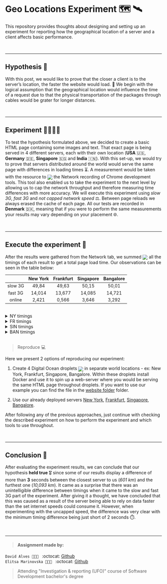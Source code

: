 # Geo Locations Experiment :world_map: :artificial_satellite:
This repository provides thoughts about designing and setting up an experiment for reporting how the geographical location of a server and a client affects basic performance.

</br>

---
## Hypothesis :thought_balloon:
With this post, we would like to prove that the closer a client is to the server’s location, the faster the website would load. :signal_strength: We begin with the logical assumption that the geographical location would influence the time of a request due to that the physical transportation of the packages through cables would be grater for longer distances.

</br>

---
## Experiment :man_scientist::woman_scientist:
To test the hypothesis formulated above, we decided to create a basic HTML page containing some images and text. That exact page is being served in 4 different servers, each with their own location (**USA** :us:, **Germany** :de:, **Singapore** :singapore: and **India** :india:). With this set-up, we would try to prove that servers distributed around the world would serve the same page with differences in loading times :hourglass_flowing_sand:. A measurement would be taken with the resource to <img src="https://user-images.githubusercontent.com/21998037/69004857-e8a23b80-0919-11ea-8e29-1a6321d0ce10.png" height="22" align="center"> the Network recording of Chrome development tools. This tool also enabled us to take the experiment to the next level by allowing us to cap the network throughput and therefore measuring time differences with more accuracy. We will execute this experiment using *slow 3G*, *fast 3G* and *not capped network speed* :balance_scale:. Between page reloads we always erased the cache of each page. All our tests are recorded in **Denmark** :denmark:, meaning that if you were to perform the same measurements your results may vary depending on your placement :globe_with_meridians:.

</br>

---
## Execute the experiment :satellite:
After the results were gathered from the Network tab, we summed <img src="http://icons.iconarchive.com/icons/paomedia/small-n-flat/1024/calculator-icon.png" height="22" align="center"> all the timings of each result to get a total page load time. Our observations can be seen in the table below:

||New York|Frankfurt|Singapore|Bangalore|
|:--:|:--:|:--:|:--:|:--:|
|slow 3G|49,84|49,63|50,15|50,01|
|fast 3G|14,014|13,677|14,085|14,721|
|online|2,421|0,566|3,646|3,292|
</br>

<details><summary>NY timings</summary>
</br>
<p align="center">
<img src="timings/NY-speed-slow3G.png">
<em>slow 3G</em>
</p>
<p align="center">
<img src="timings/NY-speed-slow3G.png">
<em>fast 3G</em>
</p>
<p align="center">
<img src="timings/NY-speed-online.png">
<em>online</em>
</p>
</details>
<details><summary>FR timings</summary>
</br>
<p align="center">
<img src="timings/EU-speed-slow3G.png">
<em>slow 3G</em>
</p>
<p align="center">
<img src="timings/EU-speed-slow3G.png">
<em>fast 3G</em>
</p>
<p align="center">
<img src="timings/EU-speed-online.png">
<em>online</em>
</p>
</details>
<details><summary>SIN timings</summary>
</br>
<p align="center">
<img src="timings/SIN-speed-slow3G.png">
<em>slow 3G</em>
</p>
<p align="center">
<img src="timings/SIN-speed-slow3G.png">
<em>fast 3G</em>
</p>
<p align="center">
<img src="timings/SIN-speed-online.png">
<em>online</em>
</p>
</details>
<details><summary>BAN timings</summary>
</br>
<p align="center">
<img src="timings/BAN-speed-slow3G.png">
<em>slow 3G</em>
</p>
<p align="center">
<img src="timings/BAN-speed-slow3G.png">
<em>fast 3G</em>
</p>
<p align="center">
<img src="timings/BAN-speed-online.png">
<em>online</em>
</p>
</details>

</br>

> Reproduce :computer: 

Here we present 2 options of reproducing our experiment:
1. Create 4 Digital Ocean droplets <img src="https://img.stackshare.io/service/295/DO_Logo_icon_blue.png" height="22" align="center"> in separate world locations - ex: New York, Frankfurt, Singapore, Bangalore. Within these droplets install Docker and use it to spin up a web-server where you would be serving the same HTML page throughout droplets. If you want to use our example you can find the file in the [website folder](website) folder.  

2. Use our already deployed servers [New York](http://206.189.201.122), [Frankfurt](http://46.101.201.30), [Singapore](http://68.183.225.99), [Bangalore](http://159.89.160.155).  

After following any of the previous approaches, just continue with checking the described experiment on how to perform the experiment and which tools to use throughout.

</br>

---
## Conclusion :memo:
After evaluating the experiment results, we can conclude that our hypothesis **held true** :medal_military: since some of our results display a difference of more than **3** seconds between the closest server to us (_601 km_) and the furthest one (_10,093 km_). It came as a surprise that there was an unintelligible difference between timings when it came to the slow and fast 3G part of the experiment. After giving it a thought, we have concluded that this was caused as a result of the server being able to rely on data faster than the set internet speeds could consume it. However, when experimenting with the uncapped speed, the difference was very clear with the minimum timing difference being just short of 2 seconds :stopwatch:.

</br>

___
> #### Assignment made by:   
`David Alves 👨🏻‍💻 ` :octocat: [Github](https://github.com/davi7725) <br />
`Elitsa Marinovska 👩🏻‍💻 ` :octocat: [Github](https://github.com/elit0451) <br />
> Attending "Investigation & reporting (UFO)" course of Software Development bachelor's degree
